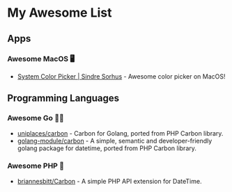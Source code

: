 # My Awesome List

## Apps

### Awesome MacOS 🖥

- [System Color Picker | Sindre Sorhus](https://sindresorhus.com/system-color-picker) - Awesome color picker on MacOS!

## Programming Languages

### Awesome Go 🐻‍❄️

- [uniplaces/carbon](https://github.com/uniplaces/carbon) - Carbon for Golang, ported from PHP Carbon library.
- [golang-module/carbon](https://github.com/golang-module/carbon) - A simple, semantic and developer-friendly golang package for datetime, ported from PHP Carbon library.

### Awesome PHP 🐘

- [briannesbitt/Carbon](https://github.com/briannesbitt/Carbon) - A simple PHP API extension for DateTime.


